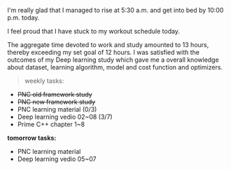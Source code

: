 I'm really glad that I managed to rise at 5:30 a.m. and get into bed by 10:00 p.m. today.

I feel proud that I have stuck to my workout schedule today.

The aggregate time devoted to work and study amounted to 13 hours, thereby exceeding my set goal of 12 hours. I was satisfied with the outcomes of my Deep learning study which gave me a overall knowledge about dataset, learning algorithm, model and cost function and optimizers.

> weekly tasks:
+ ~~PNC old framework study~~
+ ~~PNC new framework study~~
+ PNC learning material (0/3)
+ Deep learning vedio 02~08 (3/7)
+ Prime C++ chapter 1~8

**tomorrow tasks:**
- PNC learning material
- Deep learning vedio 05~07
